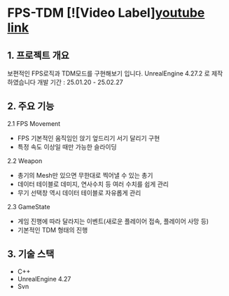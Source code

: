 # FPS-TDM [![Video Label][youtube link](http://youtu.be/71VKa3cGUO4)

## 1. 프로젝트 개요
보편적인 FPS로직과 TDM모드를 구현해보기 입니다.
UnrealEngine 4.27.2 로 제작하였습니다
개발 기간 : 25.01.20 - 25.02.27

## 2. 주요 기능
2.1 FPS Movement
* FPS 기본적인 움직임인 앉기 엎드리기 서기 달리기 구현
* 특정 속도 이상일 때만 가능한 슬라이딩

2.2 Weapon
* 총기의 Mesh만 있으면 무한대로 찍어낼 수 있는 총기
* 데이터 테이블로 데미지, 연사수치 등 여러 수치를 쉽게 관리
* 무기 선택창 역시 데이터 테이블로 자유롭게 관리

2.3 GameState
* 게임 진행에 따라 달라지는 이벤트(새로운 플레이어 접속, 플레이어 사망 등)
* 기본적인 TDM 형태의 진행

## 3. 기술 스택
* C++
* UnrealEngine 4.27
* Svn


